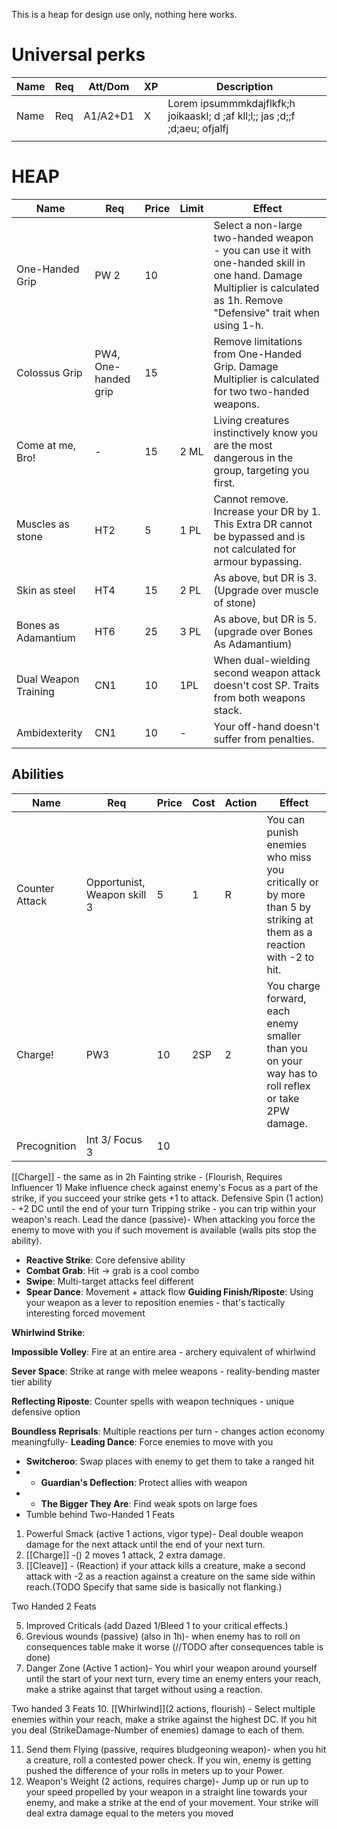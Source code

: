 This is a heap for design use only, nothing here works.

# Universal perks

| **Name** | **Req** | Att/Dom  | **XP** | **Description**                                                              |
| -------- | ------- | -------- | ------ | ---------------------------------------------------------------------------- |
| Name     | Req     | A1/A2+D1 | X      | Lorem ipsummmkdajflkfk;h joikaaskl; d ;af kll;l;;  jas ;d;;f ;d;aeu; ofjalfj |
|          |         |          |        |                                                                              |






# HEAP

| **Name**             | **Req**              | **Price** | **Limit** | **Effect**                                                                                                                                                               |
| -------------------- | -------------------- | --------- | --------- | ------------------------------------------------------------------------------------------------------------------------------------------------------------------------ |
| One-Handed Grip      | PW 2                 | 10        |           | Select a non-large two-handed weapon - you can use it with one-handed skill in one hand. Damage Multiplier is calculated as 1h. Remove "Defensive" trait when using 1-h. |
| Colossus Grip        | PW4, One-handed grip | 15        |           | Remove limitations from One-Handed Grip. Damage Multiplier is calculated for two two-handed weapons.                                                                     |
| Come at me, Bro!     | -                    | 15        | 2 ML      | Living creatures instinctively know you are the most dangerous in the group, targeting you first.                                                                        |
| Muscles as stone     | HT2                  | 5         | 1 PL      | Cannot remove. Increase your DR by 1. This Extra DR cannot be bypassed and is not calculated for armour bypassing.                                                       |
| Skin as steel        | HT4                  | 15        | 2 PL      | As above, but DR is 3.(Upgrade over muscle of stone)                                                                                                                     |
| Bones as Adamantium  | HT6                  | 25        | 3 PL      | As above, but DR is 5.(upgrade over Bones As Adamantium)                                                                                                                 |
| Dual Weapon Training | CN1                  | 10        | 1PL       | When dual-wielding second weapon attack doesn't cost SP. Traits from both weapons stack.                                                                                 |
| Ambidexterity        | CN1                  | 10        | -         | Your off-hand doesn't suffer from penalties.                                                                                                                             |

## Abilities

| **Name**       | **Req**                     | **Price** | **Cost** | **Action** | **Effect**                                                                                                         |
| -------------- | --------------------------- | --------- | -------- | ---------- | ------------------------------------------------------------------------------------------------------------------ |
| Counter Attack | Opportunist, Weapon skill 3 | 5         | 1        | R          | You can punish enemies who miss you critically or by more than 5 by striking at them as a reaction with -2 to hit. |
| Charge!        | PW3                         | 10        | 2SP      | 2          | You charge forward, each enemy smaller than you on your way has to roll reflex or take 2PW damage.                 |
| Precognition   | Int 3/ Focus 3              | 10        |          |            |                                                                                                                    |

[[Charge]] - the same as in 2h 
Fainting strike - (Flourish, Requires Influencer 1)
Make influence check against enemy's Focus as a part of the strike, if you succeed your strike gets +1 to attack. 
Defensive Spin (1 action) - +2 DC until the end of your turn
Tripping strike - you can trip within your weapon's reach. Lead the dance (passive)- When attacking you force the enemy to move with you if such movement is available (walls pits stop the ability). 

- **Reactive Strike**: Core defensive ability
- **Combat Grab**: Hit → grab is a cool combo
- **Swipe**: Multi-target attacks feel different
- **Spear Dance**: Movement + attack flow
**Guiding Finish/Riposte**: Using your weapon as a lever to reposition enemies - that's tactically interesting forced movement

**Whirlwind Strike**: 

**Impossible Volley**: Fire at an entire area - archery equivalent of whirlwind

**Sever Space**: Strike at range with melee weapons - reality-bending master tier ability

**Reflecting Riposte**: Counter spells with weapon techniques - unique defensive option

**Boundless Reprisals**: Multiple reactions per turn - changes action economy meaningfully- **Leading Dance**: Force enemies to move with you
- **Switcheroo**: Swap places with enemy to get them to take a ranged hit
- - **Guardian's Deflection**: Protect allies with weapon
- - **The Bigger They Are**: Find weak spots on large foes
- Tumble behind
Two-Handed 1 Feats 
1. Powerful Smack (active 1 actions, vigor type)- Deal double weapon damage for the next attack until the end of your next turn.
2. [[Charge]] -() 2 moves 1 attack, 2 extra damage.
3. [[Cleave]] - (Reaction) if your attack kills a creature, make a second attack with -2 as a reaction against a creature on the same side within  reach.(TODO Specify that same side is basically not flanking.) 


Two Handed 2 Feats 

5. Improved Criticals (add Dazed 1/Bleed 1 to your critical effects.)
6. Grevious wounds (passive) (also in 1h)- when enemy has to roll on consequences table make it worse (//TODO after consequences table is done)
7. Danger Zone (Active 1 action)- You whirl your weapon around yourself until the start of your next turn, every time an enemy enters your reach, make a strike against that target without using a reaction.

Two handed 3 Feats 
10. [[Whirlwind]](2 actions, flourish) - Select multiple enemies within your reach, make a strike against the highest DC. If you hit you deal (StrikeDamage-Number of enemies) damage to each of them. 

11. Send them Flying (passive, requires bludgeoning weapon)- when you hit a creature, roll a contested power check. If you win, enemy is getting pushed the difference of your rolls in meters up to your Power.
12. Weapon's Weight (2 actions, requires charge)- Jump up or run up to your speed propelled by your weapon in a straight line towards your enemy, and make a strike at the end of your movement. Your strike will deal extra damage equal to the meters you moved 